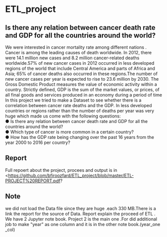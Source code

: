 # ETL_project
## Is there any relation between cancer death rate and GDP for all the countries around the world?

We were interested in cancer mortality rate among different nations . Cancer is among
the leading causes of death worldwide. In 2012, there were 14.1 million new cases and
8.2 million cancer-related deaths worldwide.57% of new cancer cases in 2012 occurred
in less developed regions of the world that include Central America and parts of Africa
and Asia; 65% of cancer deaths also occurred in these regions.The number of new
cancer cases per year is expected to rise to 23.6 million by 2030.
The Gross Domestic Product measures the value of economic activity within a country.
Strictly defined, GDP is the sum of the market values, or prices, of all final goods and
services produced in an economy during a period of time
In this project we tried to make a Dataset to see whether there is a correlation between
cancer rate deaths and the GDP. In less developed countries or regions rather than the
number of deaths per year was very huge which made us come with the following
questions:\
  ● Is there any relation between cancer death rate and GDP for all the countries
  around the world?\
  ● Which type of cancer is more common in a certain country?\
  ● How has the GDP rate being changing over the past 16 years from the year 2000
  to 2016 per country?

## Report
Full repoert about the project, procees and output is in <https://github.com/bfiroozfard/ETL_project/blob/master/ETL-PROJECT%20REPORT.pdf?

## Note
we did not load the Data file since they are huge .each 330 MB.There is a link the report for the source of Data. Report explain the proceed of ETL . We have 2 Jupyter note book. Project 2 is the main one .For did additional job to make "year"  as one column and it is in the other note book.(year_one _col)

